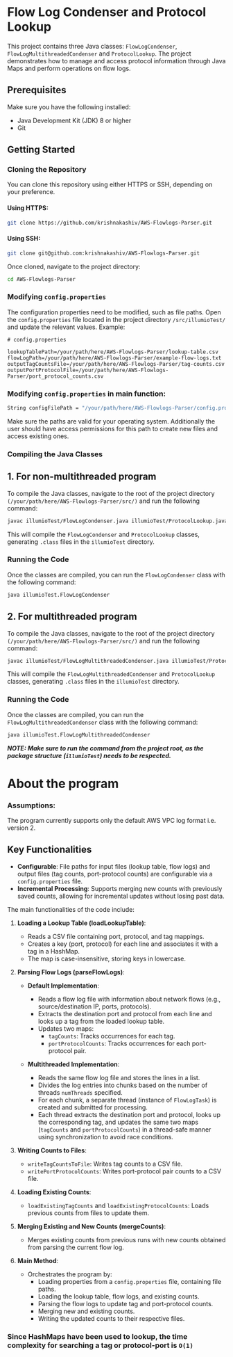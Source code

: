 
# Flow Log Condenser and Protocol Lookup

This project contains three Java classes: `FlowLogCondenser`, `FlowLogMultithreadedCondenser` and `ProtocolLookup`. The project demonstrates how to manage and access protocol information through Java Maps and perform operations on flow logs.

## Prerequisites

Make sure you have the following installed:
- Java Development Kit (JDK) 8 or higher
- Git

## Getting Started

### Cloning the Repository

You can clone this repository using either HTTPS or SSH, depending on your preference.

#### Using HTTPS:
```bash
git clone https://github.com/krishnakashiv/AWS-Flowlogs-Parser.git
```

#### Using SSH:
```bash
git clone git@github.com:krishnakashiv/AWS-Flowlogs-Parser.git
```

Once cloned, navigate to the project directory:
```bash
cd AWS-Flowlogs-Parser
```

### Modifying `config.properties`

The configuration properties need to be modified, such as file paths. Open the `config.properties` file located in the project directory `/src/illumioTest/` and update the relevant values. Example:
```properties
# config.properties

lookupTablePath=/your/path/here/AWS-Flowlogs-Parser/lookup-table.csv
flowLogPath=/your/path/here/AWS-Flowlogs-Parser/example-flow-logs.txt
outputTagCountsFile=/your/path/here/AWS-Flowlogs-Parser/tag-counts.csv
outputPortProtocolFile=/your/path/here/AWS-Flowlogs-Parser/port_protocol_counts.csv
```

### Modifying `config.properties` in main function:
```bash
String configFilePath = "/your/path/here/AWS-Flowlogs-Parser/config.properties";
```

Make sure the paths are valid for your operating system. Additionally the user should have access permissions for this path to create new files and access existing ones.

### Compiling the Java Classes
## 1. For non-multithreaded program
To compile the Java classes, navigate to the root of the project directory `(/your/path/here/AWS-Flowlogs-Parser/src/)` and run the following command:

```bash
javac illumioTest/FlowLogCondenser.java illumioTest/ProtocolLookup.java
```

This will compile the `FlowLogCondenser` and `ProtocolLookup` classes, generating `.class` files in the `illumioTest` directory.

### Running the Code

Once the classes are compiled, you can run the `FlowLogCondenser` class with the following command:

```bash
java illumioTest.FlowLogCondenser
```
## 2. For multithreaded program
To compile the Java classes, navigate to the root of the project directory `(/your/path/here/AWS-Flowlogs-Parser/src/)` and run the following command:

```bash
javac illumioTest/FlowLogMultithreadedCondenser.java illumioTest/ProtocolLookup.java
```

This will compile the `FlowLogMultithreadedCondenser` and `ProtocolLookup` classes, generating `.class` files in the `illumioTest` directory.

### Running the Code

Once the classes are compiled, you can run the `FlowLogMultithreadedCondenser` class with the following command:

```bash
java illumioTest.FlowLogMultithreadedCondenser
```

***NOTE: Make sure to run the command from the project root, as the package structure (`illumioTest`) needs to be respected.***

# About the program

### Assumptions:
The program currently supports only the default AWS VPC log format i.e. version 2. 

## Key Functionalities

- **Configurable**: File paths for input files (lookup table, flow logs) and output files (tag counts, port-protocol counts) are configurable via a `config.properties` file.
- **Incremental Processing**: Supports merging new counts with previously saved counts, allowing for incremental updates without losing past data.

The main functionalities of the code include:

1. **Loading a Lookup Table (loadLookupTable)**:
   - Reads a CSV file containing port, protocol, and tag mappings.
   - Creates a key (port, protocol) for each line and associates it with a tag in a HashMap.
   - The map is case-insensitive, storing keys in lowercase.

2. **Parsing Flow Logs (parseFlowLogs)**:
   - **Default Implementation**:
     - Reads a flow log file with information about network flows (e.g., source/destination IP, ports, protocols).
     - Extracts the destination port and protocol from each line and looks up a tag from the loaded lookup table.
     - Updates two maps:
       - `tagCounts`: Tracks occurrences for each tag.
       - `portProtocolCounts`: Tracks occurrences for each port-protocol pair.
  
   - **Multithreaded Implementation**:
     - Reads the same flow log file and stores the lines in a list.
     - Divides the log entries into chunks based on the number of threads `numThreads` specified.
     - For each chunk, a separate thread (instance of `FlowLogTask`) is created and submitted for processing.
     - Each thread extracts the destination port and protocol, looks up the corresponding tag, and updates the same two maps (`tagCounts` and `portProtocolCounts`) in a thread-safe manner using synchronization to avoid race conditions.

3. **Writing Counts to Files**:
   - `writeTagCountsToFile`: Writes tag counts to a CSV file.
   - `writePortProtocolCounts`: Writes port-protocol pair counts to a CSV file.

4. **Loading Existing Counts**:
   - `loadExistingTagCounts` and `loadExistingProtocolCounts`: Loads previous counts from files to update them.

5. **Merging Existing and New Counts (mergeCounts)**:
   - Merges existing counts from previous runs with new counts obtained from parsing the current flow log.

6. **Main Method**:
   - Orchestrates the program by:
     - Loading properties from a `config.properties` file, containing file paths.
     - Loading the lookup table, flow logs, and existing counts.
     - Parsing the flow logs to update tag and port-protocol counts.
     - Merging new and existing counts.
     - Writing the updated counts to their respective files.

### Since HashMaps have been used to lookup, the time complexity for searching a tag or protocol-port is `O(1)`
